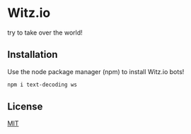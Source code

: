 # Witz.io

try to take over the world!

## Installation

Use the node package manager (npm) to install Witz.io bots!

```bash
npm i text-decoding ws
```

## License
[MIT](https://choosealicense.com/licenses/mit/)

